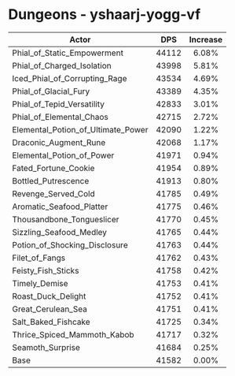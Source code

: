 # Dungeons - yshaarj-yogg-vf
| Actor | DPS | Increase |
|---|:---:|:---:|
|Phial_of_Static_Empowerment|44112|6.08%|
|Phial_of_Charged_Isolation|43998|5.81%|
|Iced_Phial_of_Corrupting_Rage|43534|4.69%|
|Phial_of_Glacial_Fury|43389|4.35%|
|Phial_of_Tepid_Versatility|42833|3.01%|
|Phial_of_Elemental_Chaos|42715|2.72%|
|Elemental_Potion_of_Ultimate_Power|42090|1.22%|
|Draconic_Augment_Rune|42068|1.17%|
|Elemental_Potion_of_Power|41971|0.94%|
|Fated_Fortune_Cookie|41954|0.89%|
|Bottled_Putrescence|41913|0.80%|
|Revenge_Served_Cold|41785|0.49%|
|Aromatic_Seafood_Platter|41775|0.46%|
|Thousandbone_Tongueslicer|41770|0.45%|
|Sizzling_Seafood_Medley|41765|0.44%|
|Potion_of_Shocking_Disclosure|41763|0.44%|
|Filet_of_Fangs|41762|0.43%|
|Feisty_Fish_Sticks|41758|0.42%|
|Timely_Demise|41753|0.41%|
|Roast_Duck_Delight|41752|0.41%|
|Great_Cerulean_Sea|41751|0.41%|
|Salt_Baked_Fishcake|41725|0.34%|
|Thrice_Spiced_Mammoth_Kabob|41717|0.32%|
|Seamoth_Surprise|41684|0.25%|
|Base|41582|0.00%|
